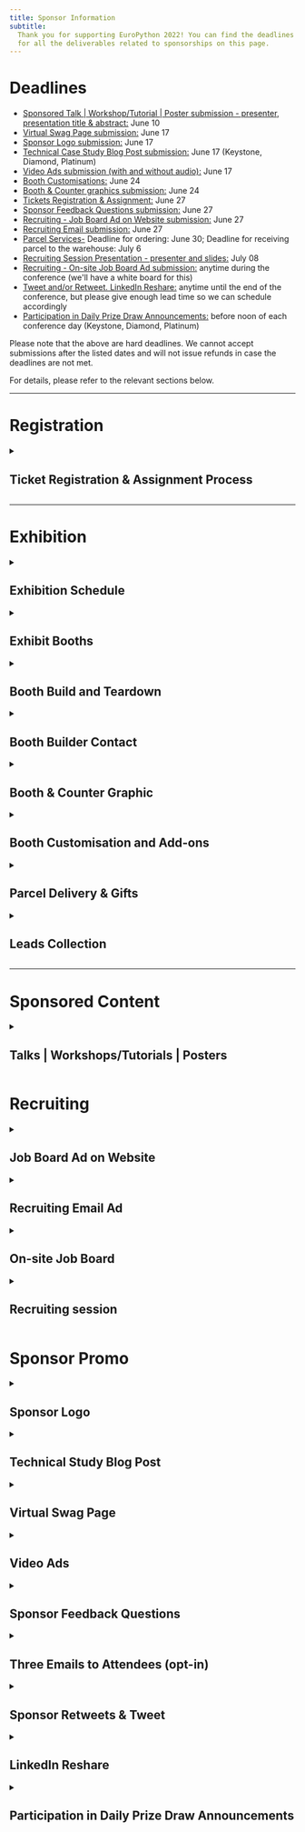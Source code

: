 ```yaml
---
title: Sponsor Information
subtitle:
  Thank you for supporting EuroPython 2022! You can find the deadlines and specs
  for all the deliverables related to sponsorships on this page.
---
```


# Deadlines

<ul>
 <li><a href="#sponsored-content"> Sponsored Talk | Workshop/Tutorial | Poster submission - presenter, presentation title & abstract:</a> June 10</li>
 <li><a href="#virtual-swag-page"> Virtual Swag Page submission:</a> June 17 </li>
 <li><a href="#sponsor-logo"> Sponsor Logo submission:</a> June 17 </li>
 <li><a href="#sponsor-blog-post"> Technical Case Study Blog Post submission:</a> June 17 (Keystone, Diamond, Platinum) </li>
 <li><a href="#video-ads"> Video Ads submission (with and without audio):</a> June 17 </li>
 <li><a href="#booth-customisations"> Booth Customisations:</a> June 24 </li>
 <li><a href="#booth-images"> Booth & Counter graphics submission:</a> June 24 </li>
 <li><a href="#registration"> Tickets Registration & Assignment:</a> June 27 </li>
 <li><a href="#sponsor-feedback-questions"> Sponsor Feedback Questions submission:</a> June 27 </li>
 <li><a href="#job-board-on-website"> Recruiting - Job Board Ad on Website submission:</a> June 27 </li>
 <li><a href="#recruiting email"> Recruiting Email submission:</a> June 27 </li>
 <li><a href="#parcel"> Parcel Services-</a> Deadline for ordering: June 30; Deadline for receiving parcel to the warehouse: July 6 </li>
 <li><a href="#recruiting-session"> Recruiting Session Presentation - presenter and slides:</a> July 08 </li>
 <li><a href="#on-site-job-board"> Recruiting - On-site Job Board Ad submission:</a> anytime during the conference (we'll have a white board for this) </li>
 <li><a href="#sponsor-tweet"> Tweet and/or Retweet. LinkedIn Reshare:</a> anytime until the end of the conference, but please give enough lead time so we can schedule accordingly </li>
 <li><a href="#prize-draw"> Participation in Daily Prize Draw Announcements:</a> before noon of each conference day (Keystone, Diamond, Platinum)</li>

</ul>

Please note that the above are hard deadlines. We cannot accept submissions after the listed dates and will not issue refunds in case the deadlines are not met.

For details, please refer to the relevant sections below.

---
# Registration
<details>
  <summary><h2>Ticket Registration & Assignment Process</h2></summary>

  -  **Purchase all the complimentary / discounted tickets in bulk** by using the voucher links sent to you. They will be sent out to the sponsor representative. Please follow the direct email instructions and purchase all of the tickets you are entitled to.

  - **Assign the tickets** to every team member that you have chosen to attend the conference. You can assign them by changing your order details after you make the order. Click the order URL in your order confirmation email from [support@pretix.eu](mailto:support@pretix.eu) with the **Subject: Your order**: ***<XXXX\>*** and amend accordingly.

  ***Deadline*** for registering and assigning the tickets: ***June 27***

</details>

---

# Exhibition
<details>
  <summary><h2>Exhibition Schedule</h2></summary>

**Exhibit Days**: during the three main conference days: **Wednesday to Friday, 13-15 July 2022**.

**Exhibit Hours**: 9:00 - 18:00 on Wednesday & Thursday; 9:00 - 17:00 on Friday.

All booths should be staffed at least during the official breaks. It is highly recommended that they will be staffed throughout the opening hours, especially the more prominent ones, such as Keystone and Diamond.

</details>

<details>
  <summary><h2>Exhibit Booths</h2></summary>
  Sponsors of Silver and above will all be assigned a booth, ranging from 6-56 sqm depending on the package.

  ** Please refer to the <a href="https://drive.google.com/file/d/1k2m9t445G4tpMON1VlGIg-SSgYTsQy5m/view?usp=sharing" target="_blank">EuroPython 2022 - Exhibit Booths.pdf</a> for mockups and what is included in your booth, as part of your sponsorship package. **
</details>

<details>
  <summary><h2>Booth Build and Teardown</h2></summary>

  - Build Time: Tuesday 8:00-16:00; sponsors can enter between 16:00-18:00
  - Teardown Time: Friday 17:00; nobody allowed after the teardown starts.

</details>

<details>
  <summary><h2>Booth Builder Contact</h2></summary>
  We have contracted  <a href="http://www.obexpo.ie/" target="_blank">OBExpo</a> to set up and manage the booths. You can reach out to Tony O'Brien with your booth related questions: <a href = "mailto:tony@obexpo.ie">tony@obexpo.ie</a>


</details>

<details>
  <summary><h2 id="booth-images">Booth & Counter Graphic</h2></summary>

  **Booth graphic**: All booths include a Wall Banner Graphic that covers the entire back wall of your booth. **It is highly recommended that you submit a company specific custom graphic for your booth. The pricing is already included in your package.**

  **You can upgrade to a single Stretched Graphic design. See [Booth Customisation](#booth-customisations) for details.**

  *Note: these wall banners with your graphic can be taken down afterwards for future reuse.*

  **Counter graphic**: All booths include at least one counter. Depending on the booth level, the amount and size can range. **It is highly recommended that you submit a company specific custom graphic for the counter(s).**

  Should you choose not to submit your own graphic, a default EuroPython Society one will be provided.

  <h4>Graphic Submission Guide</h4>

  Graphics should be submitted directly to OBExpo, as specified below:

  - Please refer to <a href = "https://drive.google.com/file/d/1k2m9t445G4tpMON1VlGIg-SSgYTsQy5m/view?usp=sharing" target="_blank">EuroPython 2022 - Exhibit Booths.pdf</a> for the dimensions of the back wall of your booth, and of the counter(s).

  ***Note: Keystone and Diamond booths will need two Wall Banner graphics to cover the entire back wall.****

  - Refer to <a href = "https://drive.google.com/file/d/1IhBXgiTWqkH4Pbo100vGHHzj-ZY-CEAl/view?usp=sharing" target="_blank">EuroPython 2022- Booth Order Forms.pdf</a> page 8 - *artwork* for file and delivery specifications.

  Note: OBExpo has specifically asked us to emphasise that emailing or using *WeTransfer* or *YouSendit* are their preferred methods of sending the files. Permission based file sharing systems such as Google Drive or OneDrive are less preferred.

  **Deadline** for submitting Booth Graphics: **2022-06-24**

  **Submission Channel**: Contact Tony from OBExpo contact: <a href = "tony@obexpo.ie">tony@obexpo.ie</a>

</details>

<details>
  <summary><h2 id="booth-customisations">Booth Customisation and Add-ons</h2></summary>
  All booth graphics can be upgraded from the default Wall Banner Graphic to Stretched Graphics.

  There are other add-ons you can order, such as TV sets and furniture for your booth.

  For all upgrades and add-on orders, please fill in the <a href = "https://drive.google.com/file/d/1IhBXgiTWqkH4Pbo100vGHHzj-ZY-CEAl/view?usp=sharing" target="_blank">EuroPython 2022- Booth Order Forms.pdf</a> and send it to Tony O’Brien from OBExpo directly: <a href = "mailto:tony@obexpo.ie">tony@obexpo.ie</a>

  **Deadline** for ordering booth customisation and addons: **2022-06-24. A 30% surcharge will apply afterwards.**

  **Submission Channel**: Contact Tony from OBExpo: <a href = "mailto:tony@obexpo.ie">tony@obexpo.ie</a>
</details>

<details>
<summary><h2 id="parcel">Parcel Delivery & Gifts</h2></summary>

We aim to actively reduce the carbon footprint of the EuroPython conference series. Throughout the planning of the much anticipated EuroPython Dublin, we are mindful of sustainability. We made the distribution of physical gifts optional. Instead of staffing bags with your gifts, we give you the freedom to distribute them at your booth. We strongly encourage you to distribute gifts made of environmentally friendly materials, to focus on quality rather than quantity to reduce waste.

Shipping and customs for your goods are handled by <a href = "https://www.interflow.ie/" target="_blank">Interflow</a>.

**Contacts**:

***NOTE: Caroline is the new designated coordinator overseeing all EuroPython shipment. Please make sure to contact her for shipping.***

- Caroline Placido - <a href = "caroline.placido@interflow.ie"> caroline.placido@interflow.ie</a>, +353876661561 (mobile)
- Niall Thompson - <a href = "mailto:niall@interflow.ie">niall@interflow.ie </a>, +353 (0)86 3805000;

Here are shipping information provided by Interflow:

-  <a href = "https://drive.google.com/file/d/1-I6rj1ISBViVLm_jaXgOxV6GpGQluS9y/view?usp=sharing" target="_blank">Shipping Guidelines</a>. <b>Important: Please provide Interflow your Company name, point of contact name and email.</b> Contact Interflow for Details.
- <a href = "https://www.interflow.ie/freight-order-form/" target="_blank">Freight Order link</a>.
- <a href = "https://drive.google.com/file/d/15QWQMg51LKZEXKudgopl7B-Ez56EAOJt/view?usp=sharing" target="_blank">Delivery address and Shipping Label</a>.

**Deadlines:**
- Deadline for orders: 2022-06-30
- Deadline for receiving to the warehouse: 2022-07-06

If you have any last-minute orders, please contact Interflow and keep them in the loop.

</details>

<details>
  <summary><h2>Leads Collection</h2></summary>

  We don't offer any specific feature for lead collection. You are welcome to talk to attendees and ask for their information and consent to be contacted. You can ask for our attendees’ permission to have the QR code of their badge scanned. These QR codes contain vCard 3.0 records with their name, affiliation and email addresses. QR code scanners will not be provided but you are free to bring your own or use any app of your choice to save these contact records. You can also use the leads for prize draws, games, party invites or other attendee interaction ideas.

  Friendly reminder: the data collection process is subject to <a href = "https://gdpr.eu/what-is-gdpr/" target="_blank">GDPR</a>. And our <a href = "https://www.europython-society.org/coc/" target="_blank">Code of Conduct</a> should be adhered to at all times.

</details>

---
# Sponsored Content
<details>
  <summary><h2>Talks | Workshops/Tutorials | Posters</h2></summary>

  As part of your sponsorship package, it might include a sponsored talk, workshop/tutorial or poster session. You can find the details for each:

  - <b>Sponsored Talk</b>: a 30 min slot as part of the official conference schedule during the Conference Days (13-15 July, 2022)
  - <b>Sponsored Workshop/Tutorial</b>: a 180 min slot as part of the official conference schedule during the Workshop/Tutorial Days (11-12 July, 2022)
  - <b>Sponsored Poster</b>: the poster will be displayed on the poster wall during the Conference Days. A dedicated presentation slot will be allocated to the presenter for targeted interactions.

You can check out previous years’ lineup for inspiration:

<a href = "https://ep2021.europython.eu/schedule/" target="_blank">2021 Programme</a>, <a href = "https://ep2020.europython.eu/schedule/" target="_blank">2020 Programme</a>, <a href = "https://ep2019.europython.eu/schedule.html" target="_blank">2019 Programme</a>

**Deadline** for informing us of the  presenter, presentation title & abstract or poster PDF: **2022-06-10**

**Submission Channel**: <a href = "sponsoring@europython.eu">sponsoring@europython.eu</a>

</details>

# Recruiting

<details>
  <summary><h2 id="job-board-on-website">Job Board Ad on Website</h2></summary>

  All sponsors with sponsorship levels Bronze and above are eligible for posting a job ad on our <a href="https://ep2022.europython.eu/job-board/" target="_blank">Job-board page </a>.

  If you are interested in submitting an ad, please send the job ad to <a href="https://forms.gle/dTzkh8BCMn77gGMSA" target="_blank">EuroPython 2022 Sponsor Assets Submission Form</a>. We will then place it on the website after review.

  We will post a maximum of **three** job ads per sponsor. Please include a short company introduction, the job title, a short job description and a contact address.

  For an example of how this looks like, please check out the <a href="https://ep2021.europython.eu/sponsor/job-board/" target="_blank">2021 Job Board </a>.

  **Deadline** for sending in the text for Job Board Ad on Website: **2022-06-27**.

  **Submission Channel**: <a href="https://forms.gle/dTzkh8BCMn77gGMSA" target="_blank">EuroPython 2022 Sponsor Assets Submission Form</a>

</details>

<details>
  <summary><h2 id="recruiting email">Recruiting Email Ad</h2></summary>

  For all sponsors with sponsorship levels silver and above, if you are interested in us sending a recruiting email on your behalf, please submit the following information to <a href="https://forms.gle/dTzkh8BCMn77gGMSA" target="_blank">EuroPython 2022 Sponsor Assets Submission Form</a>:

  - title
  - description (up to 100 words)
  - A URL to the recruiting ad on your own website.

  We will send these during the event to the attendees who have opted in to receive job ads from sponsors.

**Deadline** for or sending in the text for the Recruiting Email Ad: **2022-06-27**

**Submission Channel**: <a href="https://forms.gle/dTzkh8BCMn77gGMSA" target="_blank">EuroPython 2022 Sponsor Assets Submission Form</a>

</details>

<details>
<summary><h2 id="on-site-job-board">On-site Job Board</h2></summary>

For your recruiting ad on the on-site job-board, you can bring along a printed ad and pin it on the whiteboard yourself.

</details>

<details>
  <summary><h2 id="recruiting-session">Recruiting session</h2></summary>

  The 45 min recruiting session will take place during one of the Conference Days (13-15 July). The exact details will be confirmed at a later date along with the conference schedule.

  The recruiting session will give each sponsor a chance to give a 3 minute pitch, presenting their company and their job offers. Attendees can then go to your booth to have direct follow-up chats with you. Please remember to specify the location of your booth so that attendees can find and talk to you.

  Please register your interest by sending an email with the subject "**EuroPython 2022 Sponsor Recruiting session**: ***your company name***" to <a href = "sponsoring@europython.eu">sponsoring@europython.eu</a>, before **8th July** with the following information:

  - Name of your company
  - Name and email of the person giving the pitch for your company
  - Will you be using slides?
  - If you are using slides, please send the file to us as backup in the same email, within the same deadline.

  You can also check out the <a href="https://youtu.be/HHiEQRX7nO4" target="_blank">2019 Recruiting Session </a> to get an idea how it looked like in our last in-person conference.

  **Deadline** for submitting Recruiting Session Presentation: **2022-07-08**.

  **Submission Channel**: <a href = "sponsoring@europython.eu">sponsoring@europython.eu</a>

</details>

# Sponsor Promo
<details>
  <summary><h2 id="sponsor-logo">Sponsor Logo</h2></summary>

  Your company's logo will be put together in various promotional materials, both in digital and print media. You should have already been asked to submit your logo both in PNG and a vector format (SVG, PDF, etc), when you sign up as a sponsor.

  If you fail to submit your logo at the time of signup or before 17th June, your logo might not be included in some printing materials.


**Deadline**  for submitting sponsor logo: **2022-06-17**

**Submission Channel**: when you sign up as a sponsor or email <a href = "sponsoring@europython.eu">sponsoring@europython.eu</a> later.

</details>
<details>
  <summary><h2 id="sponsor-blog-post">Technical Study Blog Post</h2></summary>

  For Platinum, Diamond and Keystone Level sponsors, we will run blog posts highlighting the sponsor. The Communications team can help you craft a technical case study blog post. They will be posted on EuroPython's <a href="https://dev.to/t/europython" target="_blank">dev.to</a> .

  Separately, Diamond and Keystone sponsors get to write one extra technical case study blog post to be published on our regular <a href="https://blog.europython.eu/" target="_blank">EuroPython Blog</a>, which also goes to our Twitter account and mailing lists. You may also opt to cross post the same blog across dev.to and the EuropPython blog.

  For each blog post, we will require **at least 3 paragraphs** of text and ideally a picture we can use (if you don't have a picture, we can use your logo as well).

  The text should be written to highlight technical case study related to Python, e.g. how you solved a problem or improved performance with Python. It should address a technically oriented audience.

  You can check out the <a href="https://blog.europython.eu/europython-2020-introducing-our-keystone-sponsor/" target="_blank">2020 Keystone Sponsor blog post</a> to get an idea.

  Some good technical case Study examples:
  - <a href="https://blog.google/technology/research/ai-monk-scale-skin-tone-story/" target="_blank">A closer look at the research to help AI see more skin tones</a>
  - <a href="https://www.bloomberg.com/company/stories/bloomberg-memray-open-source-profiler-python-code/" target="_blank">Bloomberg publishes Memray</a>
  - <a href="https://huggingface.co/blog/optimum-inference" target="_blank">Accelerated Inference with Optimum and Transformers Pipelines </a>


  Feel free to tie in any talk/special event you are organising at our conference at the end. After you've sent in the draft, we will forward it to our Communications Team for editing.

**Deadline**  for sending the Blog Post text and picture: **2022-06-17**

**Submission Channel**: <a href = "sponsoring@europython.eu">sponsoring@europython.eu</a>

</details>

<details>
  <summary><h2 id="virtual-swag-page">Virtual Swag Page</h2></summary>

  Sponsors of Silver and above can be featured on our Virtual Swag Page of the website. We will list the page on our website as a swag page. If you have prepared any coupon codes, digital gifts, we can distribute them for you via the page. What you are eligible to submit depends on your sponsorship level:

  - **Silver**: Submit a URL that features any promotional campaign for our attendees. Link is clickable from your company logo. If you do not have a URL campaign, but would rather submit graphics, we can also link to that.
  - **Gold & Platinum**: Submit a PDF brochure featuring your company or any promotions/gifts + everything included in the Silver level.
  - **Keystone & Diamond**: Submit a sponsor blurb (up to 100 words) + everything included in the Gold & Platinum level.

  *Note: In order to avoid any file uploading issue, please upload the PDF brochure to your preferred file hosting service (Dropbox, Google Drive, OneDrive, WeTransfer, etc) and only submit the link to the above form.*

**Deadline** for sending in all the materials featured in the Virtual Swag Page: **2022-06-17**

**Submission Channel**: <a href="https://forms.gle/dTzkh8BCMn77gGMSA" target="_blank">EuroPython 2022 Sponsor Assets Submission Form</a>
</details>

<details>
  <summary><h2 id="video-ads">Video Ads</h2></summary>

  These are the two type of video ads we request from you:

  - **Video ads on digital signage**: no audio, up to 30 seconds each - these will be cut into one big video to be played in various locations at the venue.

  - **Video ads on streaming channels**: with audio, up to 30 seconds each - these will be played during breaks for the audience joining remotely.

**File specification**: in MP4 format of 720p or 1080p resolution.

You can submit different ads files to be played in these slots. Or alternatively, the same file will be played multiple times.

How many video ads you wish to submit is entirely up to you. We recommend between 2 to 10 video ad files. The higher the sponsorship level, the more ad share you will get.
Please note, in order not to run into any attachment max size issue, please upload everything you need to send us to a file hosting service (e.g. Dropbox, Google Drive, WeTransfer, OneDrive, etc) and only send us the link by **17th June**.


**Deadline** for sending in the links to all the Video Ads: **2022-06-17**

**Submission Channel**: <a href="https://forms.gle/dTzkh8BCMn77gGMSA" target="_blank">EuroPython 2022 Sponsor Assets Submission Form</a>
</details>

<details>
  <summary><h2 id="sponsor-feedback-questions">Sponsor Feedback Questions</h2></summary>

  Keystone and Diamond level sponsors may request adding up to 3 questions to our feedback form which we will send to attendees near the end of the conference.

  This is a great way to get an idea of how well the sponsorship worked out.

  Please submit 1-3 questions, which could be multiple choice, free text or rating questions (1 to 5).
  The form will be left open for around 1-2 months after the conference. We will send them to you afterwards.


**Deadline**  for submitting the Sponsor Feedback Questions: **2022-06-27**

**Submission Channel**: <a href="https://forms.gle/dTzkh8BCMn77gGMSA" target="_blank">EuroPython 2022 Sponsor Assets Submission Form</a>
</details>

<details>
  <summary><h2>Three Emails to Attendees (opt-in)</h2></summary>

  Keystone sponsor is eligible to draft three emails of your choice and have the organisers send them on your behalf to attendees who have opted to receive sponsor emails. You can take the opportunity to tie in with the blog post and recruiting emails/posts, introduce a particular activity or highlight of your company, or point attendees to something really technical and geeky about your company. It is entirely up to you how many emails, if any, you wish us to send and which angle you wish to take in each.

**Deadline**  for submitting the draft of the three emails: Any time before or during the conference days.

**Submission Channel**: <a href="sponsoring@europython.eu">sponsoring@europython.eu</a>
</details>

<details>
  <summary><h2 id="sponsor-tweet">Sponsor Retweets & Tweet</h2></summary>

  All sponsors of Bronze and above can get a single retweet of one of your tweets to the followers of our <a href="https://twitter.com/europython" target="_blank">@europython</a> Twitter account. Please note that we normally do not retweet from companies, so signing up as a EuroPython sponsor is a good way to get a retweet.

  Sponsor of Keystone, Diamond, Platinum additionally get to suggest a single tweet, which we'll send to the followers of our <a href="https://twitter.com/europython" target="_blank">@europython</a> Twitter account.

  - **For the retweet**, please email <a href="sponsoring@europython.eu">sponsoring@europython.eu</a> with the subject "**EuroPython 2022 Retweet**: ***<your company name\>***"during or before the conference mentioning the URL of the tweet. We will then schedule it for a retweet.
  - **For the tweet**, please email <a href="sponsoring@europython.eu">sponsoring@europython.eu</a> with the subject "**EuroPython 2022 Tweet**: ***<your company name\>***" during or before the conference mentioning the tweet text. We will then review it and schedule it after approval.

**Deadline** for submitting retweet URL and the tweet text: Any time before or during the conference days.

**Submission Channel**: <a href="sponsoring@europython.eu">sponsoring@europython.eu</a>
</details>

<details>
  <summary><h2>LinkedIn Reshare</h2></summary>

  Sponsor of Keystone, Diamond and Platinum get a single reshare of one of your posts to the subscriber of EuroPython’s LinkedIn group. We normally do not reshare from companies, so signing up as a EuroPython sponsor is a good way to get the exposure.

  In order to get the reshare scheduled, please email <a href="sponsoring@europython.eu">sponsoring@europython.eu</a> with the subject "**EuroPython 2022 LinkedIn Reshare**: ***<your company name\>***" during or before the conference mentioning the URL of the reshare. We will then schedule it for a retweet.

**Deadline** for submitting Linkedin Reshare URL: Any time before or during the conference days.

**Submission Channel**: <a href="sponsoring@europython.eu">sponsoring@europython.eu</a>
</details>

<details>
  <summary><h2 id="prize-draw">Participation in Daily Prize Draw Announcements</h2></summary>

  For Platinum, Diamond and Keystone Level sponsors, you are eligible to participate in daily prize draw. Simply email the details before noon of the day of the prize draw so an organiser can announce it at the end of the day.

**Deadline**  for submitting daily prize draw details: **before noon of the prize draw day**

**Submission Channel**: email <a href = "sponsoring@europython.eu">sponsoring@europython.eu</a>.

</details>
